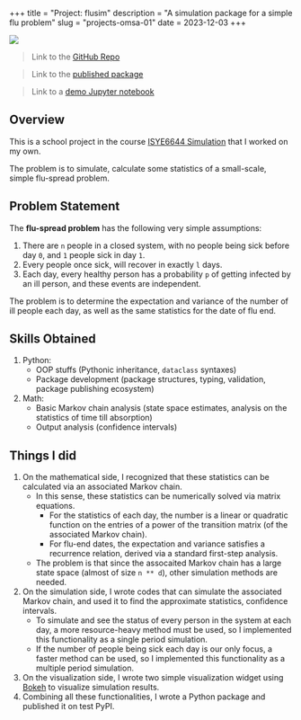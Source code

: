 +++
title = "Project: flusim"
description = "A simulation package for a simple flu problem"
slug = "projects-omsa-01"
date = 2023-12-03
+++

![](../flusim.png)

> Link to the [GitHub Repo](https://github.com/ZebraAlgebra/flusim)

> Link to the [published package](https://test.pypi.org/project/flusim/0.0.1/)

> Link to a [demo Jupyter notebook](https://htmlpreview.github.io/?https://github.com/ZebraAlgebra/flusim/blob/main/notebooks/package_demo.html)

## Overview

This is a school project in the course [ISYE6644 Simulation](https://omscs.gatech.edu/isye-6644-simulation-and-modeling-engineering-and-science) that I worked on my own.

The problem is to simulate, calculate some statistics of a small-scale, simple flu-spread problem.

## Problem Statement

The **flu-spread problem** has the following very simple assumptions:

1. There are `n` people in a closed system, with no people being sick before day `0`, and `1` people sick in day `1`.
2. Every people once sick, will recover in exactly `l` days.
3. Each day, every healthy person has a probability `p` of getting infected by an ill person, and these events are independent.

The problem is to determine the expectation and variance of the number of ill people each day, as well as the same statistics for the date of flu end.

## Skills Obtained

1. Python:
   - OOP stuffs (Pythonic inheritance, `dataclass` syntaxes)
   - Package development (package structures, typing, validation, package publishing ecosystem)
2. Math:
   - Basic Markov chain analysis (state space estimates, analysis on the statistics of time till absorption)
   - Output analysis (confidence intervals)

## Things I did

1. On the mathematical side, I recognized that these statistics can be calculated via an associated Markov chain.
   - In this sense, these statistics can be numerically solved via matrix equations.
     - For the statistics of each day, the number is a linear or quadratic function on the entries of a power of the transition matrix (of the associated Markov chain).
     - For flu-end dates, the expectation and variance satisfies a recurrence relation, derived via a standard first-step analysis.
   - The problem is that since the assocaited Markov chain has a large state space (almost of size `n ** d`), other simulation methods are needed.
2. On the simulation side, I wrote codes that can simulate the associated Markov chain, and used it to find the approximate statistics, confidence intervals.
   - To simulate and see the status of every person in the system at each day, a more resource-heavy method must be used, so I implemented this functionality as a single period simulation.
   - If the number of people being sick each day is our only focus, a faster method can be used, so I implemented this functionality as a multiple period simulation.
3. On the visualization side, I wrote two simple visualization widget using [Bokeh](https://bokeh.org/) to visualize simulation results.
4. Combining all these functionalities, I wrote a Python package and published it on test PyPI.
